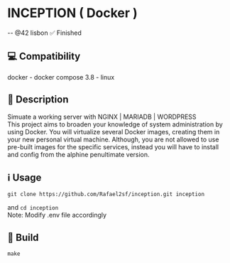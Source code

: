 # INCEPTION ( Docker )
-- @42 lisbon
✅ Finished  

## 💻 Compatibility
docker - docker compose 3.8 - linux  

## 📝 Description
Simuate a working server with NGINX | MARIADB | WORDPRESS  
This project aims to broaden your knowledge of system administration by using Docker.
You will virtualize several Docker images, creating them in your new personal virtual
machine. Although, you are not allowed to use pre-built images for the specific services, 
instead you will have to install and config from the alphine penultimate version.

## ℹ️ Usage

~~~git
git clone https://github.com/Rafael2sf/inception.git inception
~~~
and `cd inception`  
Note: Modify .env file accordingly

## 🔨 Build

~~~shell
make
~~~
